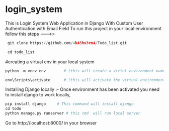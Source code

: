 # login_system
This is Login System Web Application in Django With Custom User Authentication with Email Field
To run this project in your local environment follow this steps --->>
```python
 git clone https://github.com/4k45hv3rm4/Todo_list.git

 cd todo_list
```
#creating a virtual env in your local system

 ```python
 python -m venv env        # (this will create a virtul environment named env in your project directory )
 ````
 ```python
 env\Scripts\activate      # (this will activate the virtual environment  )
```
Installing Django locally :-
Once environment has been activated you need to install django to work locally,
```python
pip install django     # This command will install django 
cd todo
python manage.py runserver # this cmd  will run local server 
```
Go to http://localhost:8000/ in your browser
